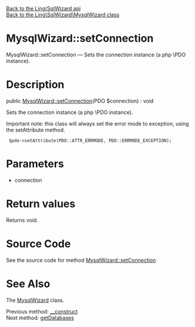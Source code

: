 [Back to the Ling/SqlWizard api](https://github.com/lingtalfi/SqlWizard/blob/master/doc/api/Ling/SqlWizard.md)<br>
[Back to the Ling\SqlWizard\MysqlWizard class](https://github.com/lingtalfi/SqlWizard/blob/master/doc/api/Ling/SqlWizard/MysqlWizard.md)


MysqlWizard::setConnection
================



MysqlWizard::setConnection — Sets the connection instance (a php \PDO instance).




Description
================


public [MysqlWizard::setConnection](https://github.com/lingtalfi/SqlWizard/blob/master/doc/api/Ling/SqlWizard/MysqlWizard/setConnection.md)(PDO $connection) : void




Sets the connection instance (a php \PDO instance).

Important note: this class will always set the error mode to exception,
using the setAttribute method.



     $pdo->setAttribute(PDO::ATTR_ERRMODE, PDO::ERRMODE_EXCEPTION);




Parameters
================


- connection

    


Return values
================

Returns void.








Source Code
===========
See the source code for method [MysqlWizard::setConnection](https://github.com/lingtalfi/SqlWizard/blob/master/MysqlWizard.php#L116-L120)


See Also
================

The [MysqlWizard](https://github.com/lingtalfi/SqlWizard/blob/master/doc/api/Ling/SqlWizard/MysqlWizard.md) class.

Previous method: [__construct](https://github.com/lingtalfi/SqlWizard/blob/master/doc/api/Ling/SqlWizard/MysqlWizard/__construct.md)<br>Next method: [getDatabases](https://github.com/lingtalfi/SqlWizard/blob/master/doc/api/Ling/SqlWizard/MysqlWizard/getDatabases.md)<br>

